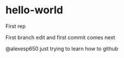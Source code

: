 # hello-world
First rep

First branch edit and first commit comes next

@alexesp650 just trying to learn how to github

